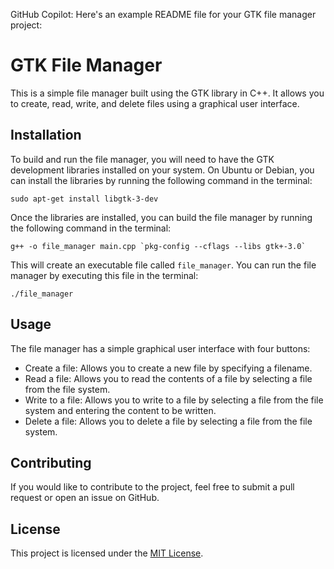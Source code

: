 GitHub Copilot: Here's an example README file for your GTK file manager project:

# GTK File Manager

This is a simple file manager built using the GTK library in C++. It allows you to create, read, write, and delete files using a graphical user interface.

## Installation

To build and run the file manager, you will need to have the GTK development libraries installed on your system. On Ubuntu or Debian, you can install the libraries by running the following command in the terminal:

```
sudo apt-get install libgtk-3-dev
```

Once the libraries are installed, you can build the file manager by running the following command in the terminal:

```
g++ -o file_manager main.cpp `pkg-config --cflags --libs gtk+-3.0`
```

This will create an executable file called `file_manager`. You can run the file manager by executing this file in the terminal:

```
./file_manager
```

## Usage

The file manager has a simple graphical user interface with four buttons:

- Create a file: Allows you to create a new file by specifying a filename.
- Read a file: Allows you to read the contents of a file by selecting a file from the file system.
- Write to a file: Allows you to write to a file by selecting a file from the file system and entering the content to be written.
- Delete a file: Allows you to delete a file by selecting a file from the file system.

## Contributing

If you would like to contribute to the project, feel free to submit a pull request or open an issue on GitHub.

## License

This project is licensed under the [MIT License](https://opensource.org/licenses/MIT).
